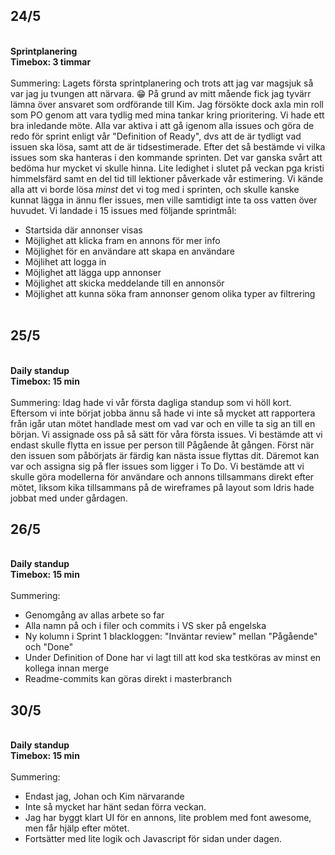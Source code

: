 ﻿## 24/5
<br>**Sprintplanering**
<br>**Timebox: 3 timmar**
<br><br>
Summering: Lagets första sprintplanering och trots att jag var magsjuk så var jag ju tvungen att närvara. 😁 På grund av mitt mående fick jag tyvärr lämna över ansvaret 
som ordförande till Kim. Jag försökte dock axla min roll som PO genom att vara tydlig med mina tankar kring prioritering. Vi hade ett bra inledande möte. 
Alla var aktiva i att gå igenom alla issues och göra de redo för sprint enligt vår "Definition of Ready", 
dvs att de är tydligt vad issuen ska lösa, samt att de är tidsestimerade. Efter det så bestämde vi vilka issues som ska hanteras i den kommande sprinten. Det var ganska 
svårt att bedöma hur mycket vi skulle hinna. Lite ledighet i slutet på veckan pga kristi himmelsfärd samt en del tid till lektioner påverkade vår estimering. Vi kände 
alla att vi borde lösa _minst_ det vi tog med i sprinten, och skulle kanske kunnat lägga in ännu fler issues, men ville samtidigt inte ta oss vatten över huvudet. 
Vi landade i 15 issues med följande sprintmål:
- Startsida där annonser visas
- Möjlighet att klicka fram en annons för mer info
- Möjlighet för en användare att skapa en användare
- Möjlihet att logga in 
- Möjlighet att lägga upp annonser
- Möjlighet att skicka meddelande till en annonsör
- Möjlighet att kunna söka fram annonser genom olika typer av filtrering
<br><br>
## 25/5
<br>**Daily standup**
<br>**Timebox: 15 min**
<br><br>
Summering: Idag hade vi vår första dagliga standup som vi höll kort. Eftersom vi inte börjat jobba ännu så hade vi inte så mycket att rapportera från igår utan 
mötet handlade mest om vad var och en ville ta sig an till en början. Vi assignade oss på så sätt för våra första issues. Vi bestämde att vi endast skulle flytta en 
issue per person till Pågående åt gången. Först när den issuen som påbörjats är färdig kan nästa issue flyttas dit. Däremot kan var och assigna sig på fler issues som 
ligger i To Do. Vi bestämde att vi skulle göra modellerna för användare och annons tillsammans direkt efter mötet, liksom kika tillsammans på de wireframes på
layout som Idris hade jobbat med under gårdagen. 

## 26/5
<br>**Daily standup**
<br>**Timebox: 15 min**
<br><br>
Summering:
- Genomgång av allas arbete so far
- Alla namn på och i filer och commits i VS sker på engelska
- Ny kolumn i Sprint 1 blackloggen: "Inväntar review" mellan "Pågående" och "Done"
- Under Definition of Done har vi lagt till att kod ska testköras av minst en kollega innan merge
- Readme-commits kan göras direkt i masterbranch


## 30/5
<br>**Daily standup**
<br>**Timebox: 15 min**
<br><br>
Summering:
- Endast jag, Johan och Kim närvarande
- Inte så mycket har hänt sedan förra veckan. 
- Jag har byggt klart UI för en annons, lite problem med font awesome, men får hjälp efter mötet.
- Fortsätter med lite logik och Javascript för sidan under dagen.